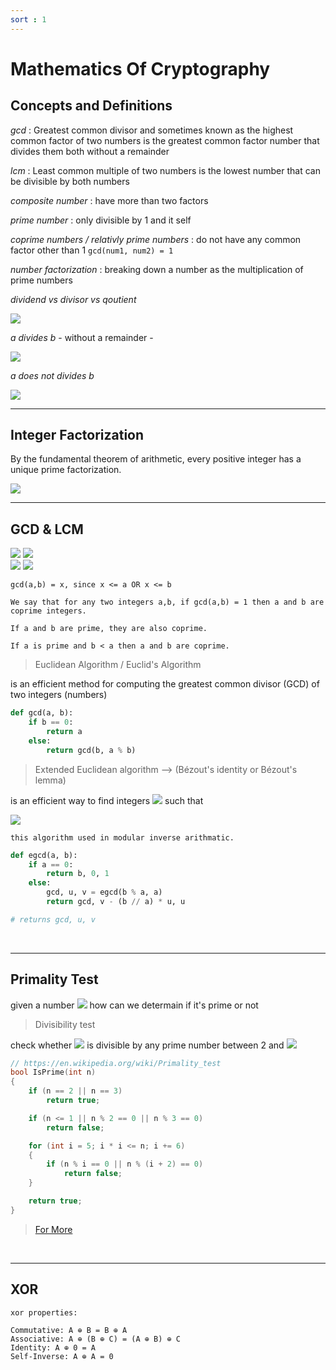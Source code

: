 ```yaml
---
sort : 1
---
```


# Mathematics Of Cryptography

## Concepts and Definitions

*gcd* : Greatest common divisor and sometimes known as the highest common factor of two numbers is the greatest common factor number that divides them both without a remainder

*lcm* : Least common multiple of two numbers is the lowest number that can be divisible by both numbers

*composite number* : have more than two factors

*prime number* : only divisible by 1 and it self

*coprime numbers / relativly prime numbers* : do not have any common factor other than 1 `gcd(num1, num2) = 1`

*number factorization* : breaking down a number as the multiplication of prime numbers 

*dividend vs divisor vs qoutient*

<img src="http://latex.codecogs.com/svg.image?\frac{24 \leftarrow   }{6 \leftarrow divisor} = 4 \leftarrow qoutient"/>

*a divides b* - without a remainder -

<img src="http://latex.codecogs.com/svg.image?a \ \vert \ b, \ \ a \rightarrow divisor, b \rightarrow dividend"/>

*a does not divides b* 

<img src="http://latex.codecogs.com/svg.image?a \not\vert \ b, \ \ a \rightarrow divisor, b \rightarrow dividend"/>


<br>

---

## Integer Factorization

By the fundamental theorem of arithmetic, every positive integer has a unique prime factorization.  

<img src="http://latex.codecogs.com/svg.image?n = p_1^{e_1} \times p_2^{e_2} \times ... \times p_k^{e_k}"/>



<br>

---

## GCD & LCM

<img src="http://latex.codecogs.com/svg.image?\text{let} \ a = p_1^{x_1} \times p_2^{x_2} \times ... \times p_k^{x_k}"/>

<img src="http://latex.codecogs.com/svg.image?\text{and} \ b = p_1^{y_1} \times p_2^{y_2} \times ... \times p_k^{y_k}"/>

<br>

<img src="http://latex.codecogs.com/svg.image?\text{then} \ \gcd(a, b) = p_1^{min(x1, y1)} \times p_2^{min(x_2, y_2)} \times ... \times p_k^{min(x_k, y_k)}"/>

<img src="http://latex.codecogs.com/svg.image?\text{and } \ \text{lcm}(a, b) = p_1^{max(x_1, y_1)} \times p_2^{max(x_2, y_2)} \times ... \times p_k^{max(x_k, y_k)}"/>


```note
gcd(a,b) = x, since x <= a OR x <= b  
```


```note
We say that for any two integers a,b, if gcd(a,b) = 1 then a and b are coprime integers.

If a and b are prime, they are also coprime. 

If a is prime and b < a then a and b are coprime.
```

> Euclidean Algorithm / Euclid's Algorithm

is an efficient method for computing the greatest common divisor (GCD) of two integers (numbers)

```python
def gcd(a, b):
    if b == 0:
        return a
    else:
        return gcd(b, a % b)
```

>  Extended Euclidean algorithm  -->  (Bézout's identity or Bézout's lemma)

is an efficient way to find integers <img src="http://latex.codecogs.com/svg.image?u, v"/> such that

<img src="http://latex.codecogs.com/svg.image?a \times u + b \times v = \gcd(a,b)"/>


```note
this algorithm used in modular inverse arithmatic.
```

```python
def egcd(a, b):
    if a == 0:
        return b, 0, 1
    else:
        gcd, u, v = egcd(b % a, a)
        return gcd, v - (b // a) * u, u

# returns gcd, u, v 
```












<br>

---

## Primality Test

given a number <img src="http://latex.codecogs.com/svg.image?n"/> how can we determain if it's prime or not

> Divisibility test

check whether <img src="http://latex.codecogs.com/svg.image?n"/> is divisible by any prime number between 2 and <img src="http://latex.codecogs.com/svg.image?\sqrt{n}"/>

```cpp
// https://en.wikipedia.org/wiki/Primality_test
bool IsPrime(int n)
{
    if (n == 2 || n == 3)
        return true;

    if (n <= 1 || n % 2 == 0 || n % 3 == 0)
        return false;

    for (int i = 5; i * i <= n; i += 6)
    {
        if (n % i == 0 || n % (i + 2) == 0)
            return false;
    }

    return true;
}
```

> [For More](https://en.wikipedia.org/wiki/Primality_test)





<br>

---

## XOR 

```note
xor properties:

Commutative: A ⊕ B = B ⊕ A
Associative: A ⊕ (B ⊕ C) = (A ⊕ B) ⊕ C
Identity: A ⊕ 0 = A
Self-Inverse: A ⊕ A = 0 
```
